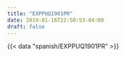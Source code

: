 ```yaml
---
title: "EXPPUQ1901PR"
date: 2019-01-16T22:50:53-04:00
draft: false
---
```

{{< data "spanish/EXPPUQ1901PR" >}}